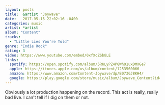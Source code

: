 ```yaml
---
layout: posts
title:  &artist "Joywave"
date:   2017-05-15 22:02:16 -0400
categories: music
artist: *artist
album: "Content"
tracks:
  - "Little Lies You're Told"
genre: "Indie Rock"
rating: 3
video: https://www.youtube.com/embed/0xfXcZSb8LE
links:
  spotify: https://open.spotify.com/album/5RKLyPZ4P8WhO1uxDMXGe7
  apple: https://itunes.apple.com/us/album/content/1253560066
  amazon: https://www.amazon.com/Content-Joywave/dp/B073GJ8KH4/
  google: https://play.google.com/store/music/album/Joywave_Content?id=B27fqpsnsmg56ofzbvma3246rfq&hl=en
---
```


Obviously a lot production happening on the record.  This act is really, really bad live.  I can't tell if I dig on them or not.

